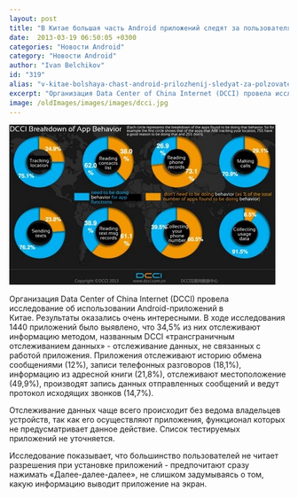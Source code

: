 ```yaml
---
layout: post
title: "В Китае большая часть Android приложений следят за пользователями и собирают личную информацию"
date:  2013-03-19 06:50:05 +0300
categories: "Новости Android"
category: "Новости Android"
author: "Ivan Belchikov"
id: "319"
alias: "v-kitae-bolshaya-chast-android-prilozhenij-sledyat-za-polzovatelem-i-sobirayut-lichnuyu-informatsiyu"
excerpt: "Организация Data Center of China Internet (DCCI) провела исследование об использовании Android-приложений в Китае. Результаты оказались очень интересными."
image: /oldImages/images/images/dcci.jpg
---
```

<img src="/oldImages/images/images/dcci.jpg" alt="DCCI" >

Организация Data Center of China Internet (DCCI) провела исследование об использовании Android-приложений в Китае. Результаты оказались очень интересными.
В ходе исследования 1440 приложений было выявлено, что 34,5% из них отслеживают информацию методом, названным DCCI «трансграничным отслеживанием данных» - отслеживание данных, не связанных с работой приложения. Приложения отслеживают историю обмена сообщениями (12%), записи телефонных разговоров (18,1%), информацию из адресной книги (21,8%), отслеживают местоположение (49,9%), производят запись данных отправленных сообщений и ведут протокол исходящих звонков (14,7%).

Отслеживание данных чаще всего происходит без ведома владельцев устройств, так как его осуществляют приложения, функционал которых не предусматривает данное действие. Список тестируемых приложений не уточняется.

Исследование показывает, что большинство пользователей не читает разрешения при установке приложений - предпочитают сразу нажимать «Далее-далее-далее», не слишком задумываясь о том, какую информацию выводит приложение на экран. 
